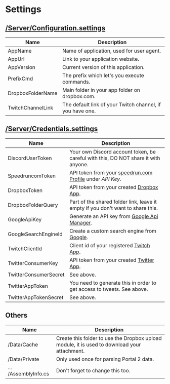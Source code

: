 ﻿# Settings

## [/Server/Configuration.settings](https://github.com/NeKzor/NeKzBot/blob/master/NeKzBotSelfBot/Server/Configuration.settings)
| Name | Description |
| --- | --- |
| AppName | Name of application, used for user agent. |
| AppUrl | Link to your application website. |
| AppVersion | Current version of this application. |
| PrefixCmd | The prefix which let's you execute commands. |
| DropboxFolderName | Main folder in your app folder on dropbox.com. |
| TwitchChannelLink | The default link of your Twitch channel, if you have one. |

## [/Server/Credentials.settings](https://github.com/NeKzor/NeKzBot/blob/master/NeKzBotSelfBot/Server/Credentials.settings)
| Name | Description |
| --- | --- |
| DiscordUserToken | Your own Discord account token, be careful with this, DO NOT share it with anyone. |
| SpeedruncomToken | API token from your [speedrun.com Profile](https://speedrun.com/settings) under _API Key_. |
| DropboxToken | API token from your created [Dropbox App](https://www.dropbox.com/developers). |
| DropboxFolderQuery | Part of the shared folder link, leave it empty if you don't want to share this. |
| GoogleApiKey | Generate an API key from [Google Api Manager](https://console.developers.google.com). |
| GoogleSearchEngineId | Create a custom search engine from [Google](https://cse.google.com). |
| TwitchClientId | Client id of your registered [Twitch App](https://www.twitch.tv/settings/connections). |
| TwitterConsumerKey | API token from your created [Twitter App](https://apps.twitter.com/). |
| TwitterConsumerSecret | See above. |
| TwitterAppToken | You need to generate this in order to get access to tweets. See above. |
| TwitterAppTokenSecret | See above. |

## Others
| Name | Description |
| --- | --- |
| /Data/Cache | Create this folder to use the Dropbox upload module, it is used to download your attachment. |
| /Data/Private | Only used once for parsing Portal 2 data. |
| ... /AssemblyInfo.cs | Don't forget to change this too. |
